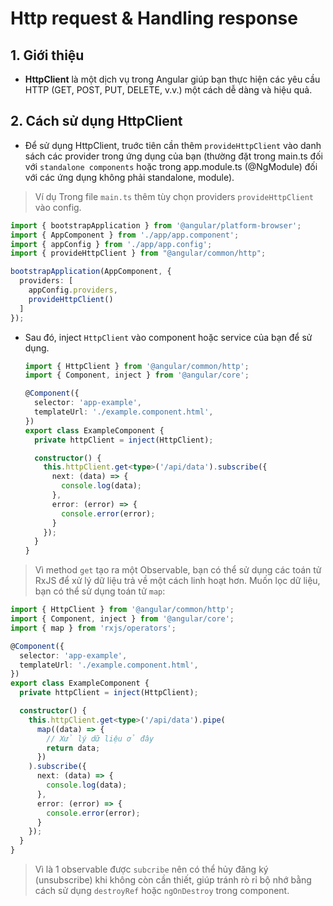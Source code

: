 # Http request & Handling response
## 1. Giới thiệu
- **HttpClient** là một dịch vụ trong Angular giúp bạn thực hiện các yêu cầu HTTP (GET, POST, PUT, DELETE, v.v.) một cách dễ dàng và hiệu quả.

## 2. Cách sử dụng HttpClient

- Để sử dụng HttpClient, truớc tiên cần thêm `provideHttpClient` vào danh sách các provider trong ứng dụng của bạn (thường đặt trong main.ts đối với `standalone components` hoặc trong app.module.ts (@NgModule) đối với các ứng dụng không phải standalone, module).

> Ví dụ Trong file `main.ts` thêm tùy chọn providers `provideHttpClient` vào config.
  ```ts
  import { bootstrapApplication } from '@angular/platform-browser';
  import { AppComponent } from './app/app.component';
  import { appConfig } from './app/app.config';
  import { provideHttpClient } from "@angular/common/http";

  bootstrapApplication(AppComponent, {
    providers: [
      appConfig.providers,
      provideHttpClient()
    ]
  });
  ```

- Sau đó, inject `HttpClient` vào component hoặc service của bạn để sử dụng.
  ```ts
  import { HttpClient } from '@angular/common/http';
  import { Component, inject } from '@angular/core';

  @Component({
    selector: 'app-example',
    templateUrl: './example.component.html',
  })
  export class ExampleComponent {
    private httpClient = inject(HttpClient);

    constructor() {
      this.httpClient.get<type>('/api/data').subscribe({
        next: (data) => {
          console.log(data);
        },
        error: (error) => {
          console.error(error);
        }
      });
    }
  }
  ```

> Vì method `get` tạo ra một Observable, bạn có thể sử dụng các toán tử RxJS để xử lý dữ liệu trả về một cách linh hoạt hơn. Muốn lọc dữ liệu, bạn có thể sử dụng toán tử `map`:
  ```ts
  import { HttpClient } from '@angular/common/http';
  import { Component, inject } from '@angular/core';
  import { map } from 'rxjs/operators';

  @Component({
    selector: 'app-example',
    templateUrl: './example.component.html',
  })
  export class ExampleComponent {
    private httpClient = inject(HttpClient);

    constructor() {
      this.httpClient.get<type>('/api/data').pipe(
        map((data) => {
          // Xử lý dữ liệu ở đây
          return data;
        })
      ).subscribe({
        next: (data) => {
          console.log(data);
        },
        error: (error) => {
          console.error(error);
        }
      });
    }
  }
  ```

> Vì là 1 observable được `subcribe` nên có thể hủy đăng ký (unsubscribe) khi không còn cần thiết, giúp tránh rò rỉ bộ nhớ bằng cách sử dụng `destroyRef` hoặc `ngOnDestroy` trong component.